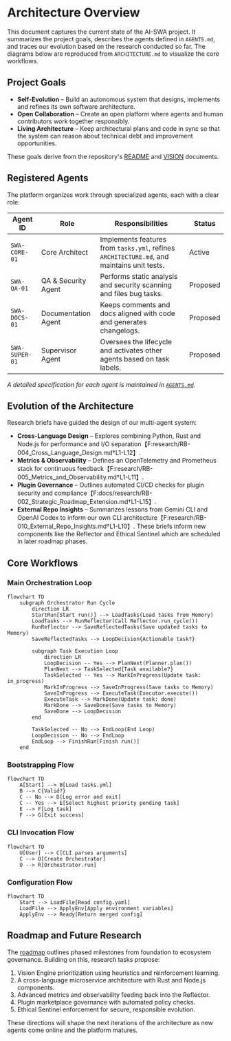 # Architecture Overview

This document captures the current state of the AI-SWA project. It summarizes the project goals, describes the agents defined in `AGENTS.md`, and traces our evolution based on the research conducted so far. The diagrams below are reproduced from `ARCHITECTURE.md` to visualize the core workflows.

## Project Goals
- **Self-Evolution** – Build an autonomous system that designs, implements and refines its own software architecture.
- **Open Collaboration** – Create an open platform where agents and human contributors work together responsibly.
- **Living Architecture** – Keep architectural plans and code in sync so that the system can reason about technical debt and improvement opportunities.

These goals derive from the repository's [README](../../README.md) and [VISION](../../VISION.md) documents.

## Registered Agents
The platform organizes work through specialized agents, each with a clear role:

| Agent ID | Role | Responsibilities | Status |
|---------|------|-----------------|--------|
| `SWA-CORE-01` | Core Architect | Implements features from `tasks.yml`, refines `ARCHITECTURE.md`, and maintains unit tests. | Active |
| `SWA-QA-01` | QA & Security Agent | Performs static analysis and security scanning and files bug tasks. | Proposed |
| `SWA-DOCS-01` | Documentation Agent | Keeps comments and docs aligned with code and generates changelogs. | Proposed |
| `SWA-SUPER-01` | Supervisor Agent | Oversees the lifecycle and activates other agents based on task labels. | Proposed |

_A detailed specification for each agent is maintained in [`AGENTS.md`](../../AGENTS.md)._

## Evolution of the Architecture
Research briefs have guided the design of our multi-agent system:
- **Cross-Language Design** – Explores combining Python, Rust and Node.js for performance and I/O separation【F:research/RB-004_Cross_Language_Design.md†L1-L12】.
- **Metrics & Observability** – Defines an OpenTelemetry and Prometheus stack for continuous feedback【F:research/RB-005_Metrics_and_Observability.md†L1-L11】.
- **Plugin Governance** – Outlines automated CI/CD checks for plugin security and compliance【F:docs/research/RB-002_Strategic_Roadmap_Extension.md†L1-L15】.
- **External Repo Insights** – Summarizes lessons from Gemini CLI and OpenAI Codex to inform our own CLI architecture【F:research/RB-010_External_Repo_Insights.md†L1-L10】.
These briefs inform new components like the Reflector and Ethical Sentinel which are scheduled in later roadmap phases.

## Core Workflows
### Main Orchestration Loop
```mermaid
flowchart TD
    subgraph Orchestrator Run Cycle
        direction LR
        StartRun[Start run()] --> LoadTasks(Load tasks from Memory)
        LoadTasks --> RunReflector(Call Reflector.run_cycle())
        RunReflector --> SaveReflectedTasks(Save updated tasks to Memory)
        SaveReflectedTasks --> LoopDecision{Actionable task?}

        subgraph Task Execution Loop
            direction LR
            LoopDecision -- Yes --> PlanNext(Planner.plan())
            PlanNext --> TaskSelected{Task available?}
            TaskSelected -- Yes --> MarkInProgress(Update task: in_progress)
            MarkInProgress --> SaveInProgress(Save tasks to Memory)
            SaveInProgress --> ExecuteTask(Executor.execute())
            ExecuteTask --> MarkDone(Update task: done)
            MarkDone --> SaveDone(Save tasks to Memory)
            SaveDone --> LoopDecision
        end

        TaskSelected -- No --> EndLoop(End Loop)
        LoopDecision -- No --> EndLoop
        EndLoop --> FinishRun[Finish run()]
    end
```

### Bootstrapping Flow
```mermaid
flowchart TD
    A[Start] --> B[Load tasks.yml]
    B --> C{Valid?}
    C -- No --> D[Log error and exit]
    C -- Yes --> E[Select highest priority pending task]
    E --> F[Log task]
    F --> G[Exit success]
```

### CLI Invocation Flow
```mermaid
flowchart TD
    U[User] --> C[CLI parses arguments]
    C --> O[Create Orchestrator]
    O --> R[Orchestrator.run]
```

### Configuration Flow
```mermaid
flowchart TD
    Start --> LoadFile[Read config.yaml]
    LoadFile --> ApplyEnv[Apply environment variables]
    ApplyEnv --> Ready[Return merged config]
```

## Roadmap and Future Research
The [roadmap](../ROADMAP.md) outlines phased milestones from foundation to ecosystem governance. Building on this, research tasks propose:
1. Vision Engine prioritization using heuristics and reinforcement learning.
2. A cross-language microservice architecture with Rust and Node.js components.
3. Advanced metrics and observability feeding back into the Reflector.
4. Plugin marketplace governance with automated policy checks.
5. Ethical Sentinel enforcement for secure, responsible evolution.

These directions will shape the next iterations of the architecture as new agents come online and the platform matures.
